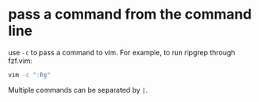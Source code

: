 # pass a command from the command line

use `-c` to pass a command to vim. For example, to run ripgrep through fzf.vim:

```bash
vim -c ":Rg"
```

Multiple commands can be separated by `|`.

